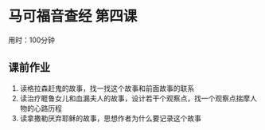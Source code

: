 # 马可福音查经 第四课

用时：100分钟

## 课前作业

1. 读格拉森赶鬼的故事，找一找这个故事和前面故事的联系
2. 读治疗睚鲁女儿和血漏夫人的故事，设计若干个观察点，找一个观察点揣摩人物的心路历程
3. 读拿撒勒厌弃耶稣的故事，思想作者为什么要记录这个故事

